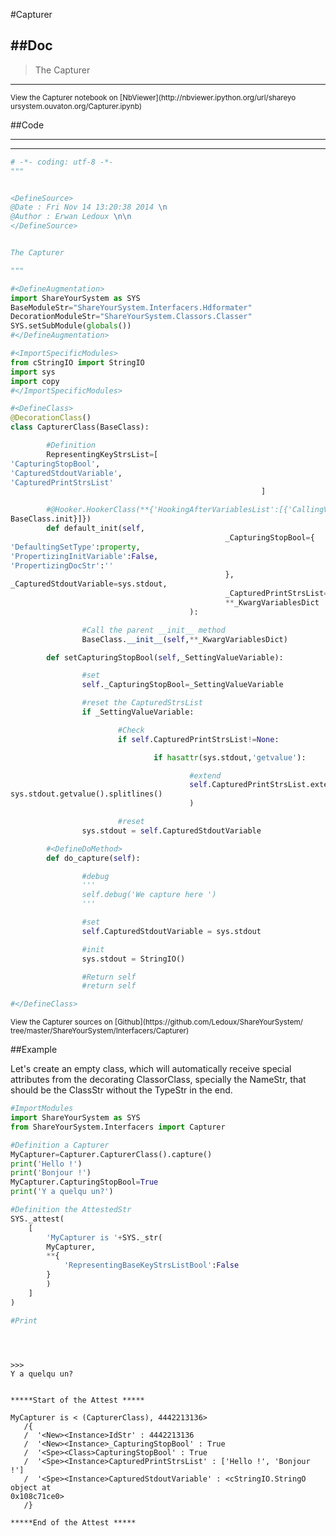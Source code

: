 

<!--
FrozenIsBool False
-->

#Capturer

##Doc
----


>
> The Capturer
>
>

----

<small>
View the Capturer notebook on [NbViewer](http://nbviewer.ipython.org/url/shareyo
ursystem.ouvaton.org/Capturer.ipynb)
</small>




<!--
FrozenIsBool False
-->

##Code

----

<ClassDocStr>

----

```python
# -*- coding: utf-8 -*-
"""


<DefineSource>
@Date : Fri Nov 14 13:20:38 2014 \n
@Author : Erwan Ledoux \n\n
</DefineSource>


The Capturer

"""

#<DefineAugmentation>
import ShareYourSystem as SYS
BaseModuleStr="ShareYourSystem.Interfacers.Hdformater"
DecorationModuleStr="ShareYourSystem.Classors.Classer"
SYS.setSubModule(globals())
#</DefineAugmentation>

#<ImportSpecificModules>
from cStringIO import StringIO
import sys
import copy
#</ImportSpecificModules>

#<DefineClass>
@DecorationClass()
class CapturerClass(BaseClass):

        #Definition
        RepresentingKeyStrsList=[
'CapturingStopBool',
'CapturedStdoutVariable',
'CapturedPrintStrsList'
                                                        ]

        #@Hooker.HookerClass(**{'HookingAfterVariablesList':[{'CallingVariable':
BaseClass.init}]})
        def default_init(self,
                                                _CapturingStopBool={
'DefaultingSetType':property,
'PropertizingInitVariable':False,
'PropertizingDocStr':''
                                                },
_CapturedStdoutVariable=sys.stdout,
                                                _CapturedPrintStrsList=None,
                                                **_KwargVariablesDict
                                        ):

                #Call the parent __init__ method
                BaseClass.__init__(self,**_KwargVariablesDict)

        def setCapturingStopBool(self,_SettingValueVariable):

                #set
                self._CapturingStopBool=_SettingValueVariable

                #reset the CapturedStrsList
                if _SettingValueVariable:

                        #Check
                        if self.CapturedPrintStrsList!=None:

                                if hasattr(sys.stdout,'getvalue'):

                                        #extend
                                        self.CapturedPrintStrsList.extend(
sys.stdout.getvalue().splitlines()
                                        )

                        #reset
                sys.stdout = self.CapturedStdoutVariable

        #<DefineDoMethod>
        def do_capture(self):

                #debug
                '''
                self.debug('We capture here ')
                '''

                #set
                self.CapturedStdoutVariable = sys.stdout

                #init
                sys.stdout = StringIO()

                #Return self
                #return self

#</DefineClass>

```

<small>
View the Capturer sources on [Github](https://github.com/Ledoux/ShareYourSystem/
tree/master/ShareYourSystem/Interfacers/Capturer)
</small>




<!---
FrozenIsBool True
-->

##Example

Let's create an empty class, which will automatically receive
special attributes from the decorating ClassorClass,
specially the NameStr, that should be the ClassStr
without the TypeStr in the end.

```python
#ImportModules
import ShareYourSystem as SYS
from ShareYourSystem.Interfacers import Capturer

#Definition a Capturer
MyCapturer=Capturer.CapturerClass().capture()
print('Hello !')
print('Bonjour !')
MyCapturer.CapturingStopBool=True
print('Y a quelqu un?')

#Definition the AttestedStr
SYS._attest(
    [
        'MyCapturer is '+SYS._str(
        MyCapturer,
        **{
            'RepresentingBaseKeyStrsListBool':False
        }
        )
    ]
)

#Print





```


```console
>>>
Y a quelqu un?


*****Start of the Attest *****

MyCapturer is < (CapturerClass), 4442213136>
   /{
   /  '<New><Instance>IdStr' : 4442213136
   /  '<New><Instance>_CapturingStopBool' : True
   /  '<Spe><Class>CapturingStopBool' : True
   /  '<Spe><Instance>CapturedPrintStrsList' : ['Hello !', 'Bonjour !']
   /  '<Spe><Instance>CapturedStdoutVariable' : <cStringIO.StringO object at
0x108c71ce0>
   /}

*****End of the Attest *****



```


